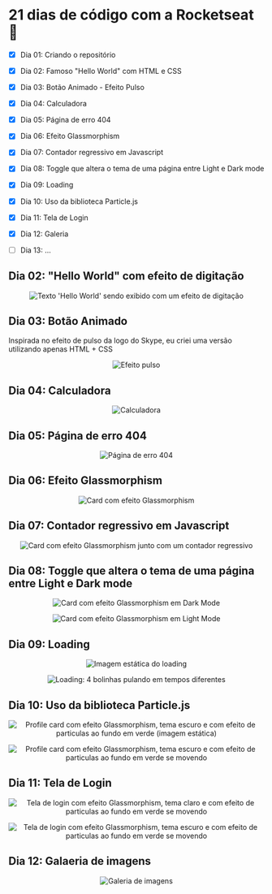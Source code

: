 # 21 dias de código com a Rocketseat 🚀

- [x] Dia 01: Criando o repositório
- [x] Dia 02: Famoso "Hello World" com HTML e CSS
- [x] Dia 03: Botão Animado - Efeito Pulso
- [x] Dia 04: Calculadora
- [x] Dia 05: Página de erro 404
- [x] Dia 06: Efeito Glassmorphism
- [x] Dia 07: Contador regressivo em Javascript
- [x] Dia 08: Toggle que altera o tema de uma página entre Light e Dark mode
- [x] Dia 09: Loading
- [x] Dia 10: Uso da biblioteca Particle.js
- [x] Dia 11: Tela de Login
- [x] Dia 12: Galeria
- [ ] Dia 13: ...


## Dia 02: "Hello World" com efeito de digitação

<p align="center">
  <a><img src="./dia-02/dia-02-screenshot.png" alt="Texto 'Hello World' sendo exibido com um efeito de digitação" title="Texto 'Hello World' sendo exibido com um efeito de digitação"></a>
</p>

## Dia 03: Botão Animado

Inspirada no efeito de pulso da logo do Skype, eu criei uma versão utilizando apenas HTML + CSS

<p align="center">
  <a><img src="./dia-03/dia-03-screenshot.png" alt="Efeito pulso" title="Efeito pulso"></a>
</p>

## Dia 04: Calculadora

<p align="center">
  <a><img src="./dia-04/dia-04-screenshot.png" alt="Calculadora" title="Calculadora"></a>
</p>

## Dia 05: Página de erro 404

<p align="center">
  <a><img src="./dia-05/dia-05-screenshot.png" alt="Página de erro 404" title="Página de erro 404"></a>
</p>

## Dia 06: Efeito Glassmorphism

<p align="center">
  <a><img src="./dia-06/dia-06-screenshot.png" alt="Card com efeito Glassmorphism" title="Card com efeito Glassmorphism"></a>
</p>

## Dia 07: Contador regressivo em Javascript

<p align="center">
  <a><img src="./dia-07/dia-07-screenshot.png" alt="Card com efeito Glassmorphism junto com um contador regressivo" title="Card com efeito Glassmorphism junto com um contador regressivo"></a>
</p>

## Dia 08: Toggle que altera o tema de uma página entre Light e Dark mode

<p align="center">
  <a><img src="./dia-08/dia-08-screenshot-dark-mode.png" alt="Card com efeito Glassmorphism em Dark Mode" title="Card com efeito Glassmorphism em Dark Mode"></a>
</p>

<p align="center">
  <a><img src="./dia-08/dia-08-screenshot-light-mode.png" alt="Card com efeito Glassmorphism em Light Mode" title="Card com efeito Glassmorphism em Light Mode"></a>
</p>

## Dia 09: Loading

<p align="center">
  <a><img src="./dia-09/dia-09-screenshot.png" alt="Imagem estática do loading" title="Imagem estática do loading"></a>
</p>

<p align="center">
  <a><img src="./dia-09/loading.gif" alt="Loading: 4 bolinhas pulando em tempos diferentes" title="Loading: 4 bolinhas pulando em tempos diferentes"></a>
</p>

## Dia 10: Uso da biblioteca Particle.js

<p align="center">
  <a><img src="./dia-10/dia-10-screenshot.png" alt="Profile card com efeito Glassmorphism, tema escuro e com efeito de particulas ao fundo em verde (imagem estática)" title="Profile card com efeito Glassmorphism, tema escuro e com efeito de particulas ao fundo em verde (imagem estática)"></a>
</p>

<p align="center">
  <a><img src="./dia-10/dia-10-resultado-final.gif" alt="Profile card com efeito Glassmorphism, tema escuro e com efeito de particulas ao fundo em verde se movendo" title="Profile card com efeito Glassmorphism, tema escuro e com efeito de particulas ao fundo em verde se movendo"></a>
</p>

## Dia 11: Tela de Login

<p align="center">
  <a><img src="./dia-11/dia-11-screenshot-light-mode.png" alt="Tela de login com efeito Glassmorphism, tema claro e com efeito de particulas ao fundo em verde se movendo" title="Tela de login com efeito Glassmorphism, tema claro e com efeito de particulas ao fundo em verde se movendo"></a>
</p>

<p align="center">
  <a><img src="./dia-11/dia-11-screenshot-dark-mode.png" alt="Tela de login com efeito Glassmorphism, tema escuro e com efeito de particulas ao fundo em verde se movendo" title="Tela de login com efeito Glassmorphism, tema escuro e com efeito de particulas ao fundo em verde se movendo"></a>
</p>

## Dia 12: Galaeria de imagens

<p align="center">
  <a><img src="./dia-12/screenshot.png" alt="Galeria de imagens" title="aleria de imagens"></a>
</p>